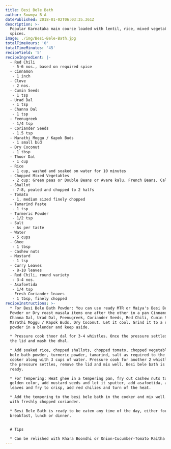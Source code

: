 ```yaml
---
title: Besi Bele Bath
author: Sowmya B A
datePublished: 2018-01-02T06:03:35.361Z
description: >-
  Popular Karnataka main course loaded with lentil, rice, mixed vegetables and
  spices.
image: ./img/Besi-Bele-Bath.jpg
totalTimeHours: '0'
totalTimeMinutes: '45'
recipeYield: '5'
recipeIngredient: |-
  - Red Chili
   - 5-6 nos., based on required spice
  - Cinnamon
   - 1 inch
  - Clove
   - 2 nos.
  - Cumin Seeds
   - 1 tsp
  - Urad Dal
   - 1 tsp
  - Channa Dal
   - 1 tsp
  - Feenugreek
   - 1/4 tsp
  - Coriander Seeds
   - 1.5 tsp
  - Marathi Moggu / Kapok Buds
   - 1 small bud
  - Dry Coconut
   - 1 tbsp
  - Thoor Dal
   - 1 cup
  - Rice
   - 1 cup, washed and soaked on water for 10 minutes
  - Chopped Mixed Vegetables
   - 2 cup: Green peas or Double Beans or Avare kalu, French Beans, Cali-flower, Potato, Carrot, Capsicum
  - Shallot
   - 7-8, pealed and chopped to 2 halfs
  - Tomato
   - 1, medium sized finely chopped
  - Tamarind Paste
   - 1 tsp
  - Turmeric Powder
   - 1/2 tsp
  - Salt
   - As per taste
  - Water
   - 5 cups
  - Ghee
   - 1 tbsp
  - Cashew nuts
  - Mustard
   - 1 tsp
  - Curry Leaves
   - 8-10 leaves
  - Red Chili, round variety
   - 3-4 nos.
  - Asafoetida
   - 1/4 tsp
  - Fresh Coriander leaves
   - 1 tbsp, finely chopped
recipeInstructions: >-
  * For Besi Bele Bath Powder: You can use ready MTR or Maiya's Besi Bele Bath
  Powder or Dry roast masala items one after the other in a pan Cinnamon, Clove,
  Channa Dal, Urad Dal, Feenugreek, Coriander Seeds, Red Chili, Cumin Seeds,
  Marathi Moggu / Kapok Buds, Dry Coconut. Let it cool. Grind it to a smooth
  powder in a blender and keep aside.

  * Pressure cook thoor dal for 3-4 whistles. Once the pressure settles remove
  the lid and mash the dhal.

  * Add soaked rice, chopped shallots, chopped tomato, chopped vegetables, besi
  bele bath powder, turmeric powder, tamarind, salt as required to the pressure
  cooker along with 3 cups of water. Pressure cook for another 2 whistles. Once
  the pressure settles, remove the lid and mix well. Besi bele bath is almost
  ready.

  * For Tempering: Heat ghee in a tempering pan, fry cut cashew nuts to light
  golden color, add mustard seeds and let it sputter, add asafoetida, add curry
  leaves and fry to crisp, add red chilies and turn of the heat.

  * Add the tempering to the besi bele bath in the cooker and mix well. Garnish
  with freshly chopped coriander.

  * Besi Bele Bath is ready to be eaten any time of the day, either for
  breakfast, lunch or dinner.


  # Tips

  * Can be relished with Khara Boondhi or Onion-Cucumber-Tomato Raitha
---
```





